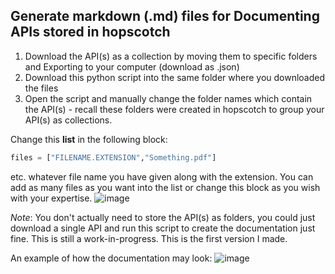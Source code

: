 ## Generate markdown (.md) files for Documenting APIs stored in hopscotch

1. Download the API(s) as a collection by moving them to specific folders and Exporting to your computer (download as .json)
2. Download this python script into the same folder where you downloaded the files
3. Open the script and manually change the folder names which contain the API(s) - recall these folders were created in hopscotch to group your API(s) as collections.

Change this **list** in the following block:
```python
files = ["FILENAME.EXTENSION","Something.pdf"]
```
etc. whatever file name you have given along with the extension.
You can add as many files as you want into the list or change this block as you wish with your expertise.
![image](https://github.com/user-attachments/assets/5481b7e2-0685-42e0-9496-7dbcc93161b0)

_Note_: You don't actually need to store the API(s) as folders, you could just download a single API and run this script to create the documentation just fine. This is still a work-in-progress. This is the first version I made.

An example of how the documentation may look:
![image](https://github.com/user-attachments/assets/5a4301f0-5726-47fe-9b69-16d29d527544)
